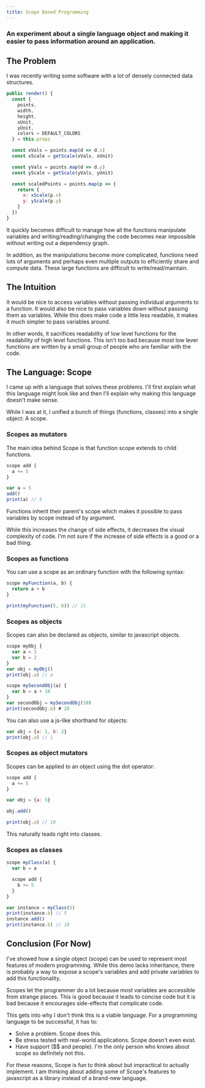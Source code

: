 ```yaml
---
title: Scope Based Programming
---
```


### An experiment about a single language object and making it easier to pass information around an application.

## The Problem
I was recently writing some software with a lot of densely connected data structures.

```js
public render() {
  const {
    points,
    width,
    height,
    xUnit,
    yUnit,
    colors = DEFAULT_COLORS
  } = this.props

  const xVals = points.map(d => d.x)
  const xScale = getScale(xVals, xUnit)

  const yVals = points.map(d => d.y)
  const yScale = getScale(yVals, yUnit)

  const scaledPoints = points.map(p => {
    return {
      x: xScale(p.x)
      y: yScale(p.y)
    }
  })
}
```

It quickly becomes difficult to manage how all the functions manipulate variables and writing/reading/changing the code becomes near impossible without writing out a dependency graph.

In addition, as the manipulations become more complicated, functions need lots of arguments and perhaps even multiple outputs to efficiently share and compute data. These large functions are difficult to write/read/maintain.

## The Intuition

It would be nice to access variables without passing individual arguments to a function. It would also be nice to pass variables down without passing them as variables. While this does make code a little less readable, it makes it much simpler to pass variables around.

In other words, it sacrifices readability of low level functions for the readability of high level functions. This isn't too bad because most low lever functions are written by a small group of people who are familiar with the code.

## The Language: Scope

I came up with a language that solves these problems. I'll first explain what this language might look like and then I'll explain why making this language doesn't make sense.

While I was at it, I unified a bunch of things (functions, classes) into a single object: A scope.

### Scopes as mutators

The main idea behind Scope is that function scope extends to child functions.

```js
scope add {
  a += 5
}

var a = 5
add()
print(a) // 5
```

Functions inherit their parent's scope which makes it possible to pass variables by scope instead of by argument.

While this increases the change of side effects, it decreases the visual complexity of code. I'm not sure if the increase of side effects is a good or a bad thing.

### Scopes as functions

You can use a scope as an ordinary function with the following syntax:

```js
scope myFunction(a, b) {
  return a + b
}

print(myFunction(5, 6)) // 11
```

### Scopes as objects

Scopes can also be declared as objects, similar to javascript objects.

```js
scope myObj {
  var a = 1
  var b = 2
}
var obj = myObj()
print(obj.a) // a

scope mySecondObj(a) {
  var b = a + 10
}
var secondObj = mySecondObj(10)
print(secondObj.b) # 20
```

You can also use a js-like shorthand for objects:

```js
var obj = {a: 1, b: 2}
print(obj.a) // 1
```

### Scopes as object mutators

Scopes can be applied to an object using the dot operator:

```js
scope add {
  a += 5
}

var obj = {a: 5}

obj.add()

print(obj.a) // 10
```

This naturally leads right into classes.

### Scopes as classes

```js
scope myClass(a) {
  var b = a

  scope add {
    b += 5
  }
}

var instance = myClass(5)
print(instance.b) // 5
instance.add()
print(instance.b) // 10
```

## Conclusion (For Now)

I've showed how a single object (scope) can be used to represent most features of modern programming. While this demo lacks inheritance, there is probably a way to expose a scope's variables and add private variables to add this functionality.

Scopes let the programmer do a lot because most variables are accessible from strange places. This is good because it leads to concise code but it is bad because it encourages side-effects that complicate code.

This gets into why I don't think this is a viable language. For a programming language to be successful, it has to:

- Solve a problem. Scope does this.
- Be stress tested with real-world applications. Scope doesn't even exist.
- Have support ($$ and people). I'm the only person who knows about scope so definitely not this.

For these reasons, Scope is fun to think about but impractical to actually implement. I am thinking about adding some of Scope's features to javascript as a library instead of a brand-new language.